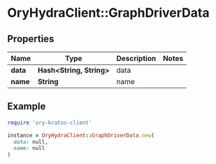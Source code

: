# OryHydraClient::GraphDriverData

## Properties

| Name | Type | Description | Notes |
| ---- | ---- | ----------- | ----- |
| **data** | **Hash&lt;String, String&gt;** | data |  |
| **name** | **String** | name |  |

## Example

```ruby
require 'ory-kratos-client'

instance = OryHydraClient::GraphDriverData.new(
  data: null,
  name: null
)
```

